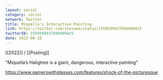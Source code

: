 ```yaml
---
layout: social
category: social
network: Twitter
title: Miquella's Interactive Painting
link: https://twitter.com/steinea/status/1559599437696999425
twitterID: 1559599437696999425
date: 2022-08-16
---
```


[[2022]] / [[Posting]]

"Miquella’s Haligtree is a giant, dangerous, interactive painting"

<https://www.gamerswithglasses.com/features/shock-of-the-picturesque>
